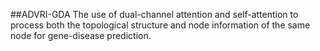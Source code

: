 ##ADVRI-GDA
The use of dual-channel attention and self-attention to process both the topological structure and node information of the same node for gene-disease prediction.
